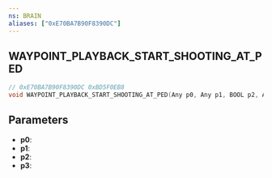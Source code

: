 ```yaml
---
ns: BRAIN
aliases: ["0xE70BA7B90F8390DC"]
---
```

## WAYPOINT_PLAYBACK_START_SHOOTING_AT_PED

```c
// 0xE70BA7B90F8390DC 0xBD5F0EB8
void WAYPOINT_PLAYBACK_START_SHOOTING_AT_PED(Any p0, Any p1, BOOL p2, Any p3);
```

## Parameters
* **p0**:
* **p1**:
* **p2**:
* **p3**:


